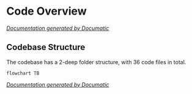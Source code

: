 # Code Overview

[_Documentation generated by Documatic_](https://www.documatic.com?437045099)

<!---Documatic-section-Codebase Structure-start--->
## Codebase Structure

The codebase has a 2-deep folder structure,
                with 36 code files in total.

<!---Documatic-block-system_architecture-start--->
```mermaid
flowchart TB

```
<!---Documatic-block-system_architecture-end--->
<!---Documatic-section-Codebase Structure-end--->

[_Documentation generated by Documatic_](https://www.documatic.com?437045099)